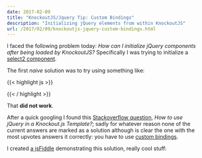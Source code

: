 ```yaml
---
date: 2017-02-09
title: "KnockoutJS/Jquery Tip: Custom Bindings"
description: "Initializing jQuery elements from within KnockoutJS"
url: /2017/02/09/knockoutjs-jquery-custom-bindings.html
---
```


I faced the following problem today: _How can I initialize jQuery components after being loaded by KnockoutJS?_ Specifically I was trying to initialize a [select2 component](https://select2.github.io/).

The first _naive_ solution was to try using something like:

{{< highlight js >}}
<script type="text/javascript">
  $(document).ready(function() {
    $("select.select2").select2();
  });
</script>
{{< / highlight >}}

That **did not work**.

After a quick googling I found this [Stackoverflow question](http://stackoverflow.com/questions/28955862/how-to-use-jquery-in-a-knockout-js-template), _How to use jQuery in a Knockout.js Template?_; sadly for whatever reason none of the current answers are marked as a solution although is clear the one with the most upvotes answers it correctly: you have to use [custom bindings](http://knockoutjs.com/documentation/custom-bindings.html).

I created [a jsFiddle](https://jsfiddle.net/MarioCarrion/aekakyhm/) demonstrating this solution, really cool stuff:

<script async src="//jsfiddle.net/MarioCarrion/aekakyhm/embed/js,html/dark/"></script>
